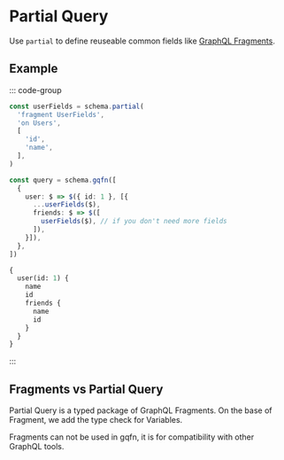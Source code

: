 # Partial Query

Use `partial` to define reuseable common fields like [GraphQL Fragments](https://graphql.org/learn/queries/#fragments).

## Example

::: code-group
```ts [Query Builder]
const userFields = schema.partial(
  'fragment UserFields',
  'on Users',
  [
    'id',
    'name',
  ],
)

const query = schema.gqfn([
  {
    user: $ => $({ id: 1 }, [{
      ...userFields($),
      friends: $ => $([
        userFields($), // if you don't need more fields
      ]),
    }]),
  },
])
```

```graphql [GraphQL Query]
{
  user(id: 1) {
    name
    id
    friends {
      name
      id
    }
  }
}
```
:::

## Fragments vs Partial Query

Partial Query is a typed package of GraphQL Fragments.
On the base of Fragment, we add the type check for Variables.

Fragments can not be used in gqfn, it is for compatibility with other GraphQL tools.
